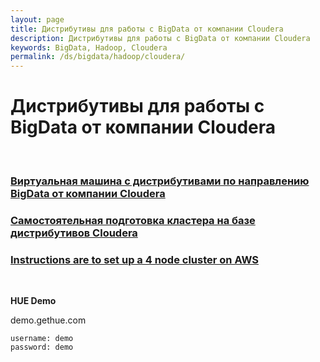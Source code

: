```yaml
---
layout: page
title: Дистрибутивы для работы с BigData от компании Cloudera
description: Дистрибутивы для работы с BigData от компании Cloudera
keywords: BigData, Hadoop, Cloudera
permalink: /ds/bigdata/hadoop/cloudera/
---
```


# Дистрибутивы для работы с BigData от компании Cloudera

<br/>

### [Виртуальная машина с дистрибутивами по направлению BigData от компании Cloudera](/ds/bigdata/hadoop/cloudera/quickstart-vm/)

### [Самостоятельная подготовка кластера на базе дистрибутивов Cloudera](//javadev.org/devtools/bigdata/hadoop/install/cloudera/)

### [Instructions are to set up a 4 node cluster on AWS](/ds/bigdata/hadoop/hortonworks/cloudera-4-node-cluster-on-aws/)

<br/>

**HUE Demo**

demo.gethue.com

    username: demo
    password: demo

